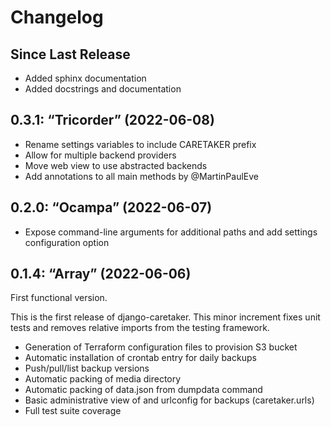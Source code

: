 # Changelog

## Since Last Release
* Added sphinx documentation
* Added docstrings and documentation

## 0.3.1: “Tricorder” (2022-06-08)
* Rename settings variables to include CARETAKER prefix
* Allow for multiple backend providers
* Move web view to use abstracted backends
* Add annotations to all main methods by @MartinPaulEve

## 0.2.0: “Ocampa” (2022-06-07)
* Expose command-line arguments for additional paths and add settings configuration option

## 0.1.4: “Array” (2022-06-06)
First functional version.

This is the first release of django-caretaker. This minor increment fixes unit tests and removes relative imports from the testing framework.

* Generation of Terraform configuration files to provision S3 bucket
* Automatic installation of crontab entry for daily backups
* Push/pull/list backup versions
* Automatic packing of media directory
* Automatic packing of data.json from dumpdata command
* Basic administrative view of and urlconfig for backups (caretaker.urls)
* Full test suite coverage